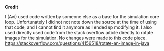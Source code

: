 **Credit**

I (Avi) used code written by someone else as a base for the simulation core loop. Unfortunately I did not not note down the source at the time of using that code, and I cannot find it anymore as I ended up modifying it. I also used directly used code from the stack overflow article directly to rotate images for the simulation. No changes were made to this code piece.
https://stackoverflow.com/questions/4156518/rotate-an-image-in-java
